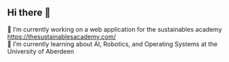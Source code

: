## Hi there 👋

🔭 I’m currently working on a web application for the sustainables academy https://thesustainablesacademy.com/ \
🌱 I’m currently learning about AI, Robotics, and Operating Systems at the University of Aberdeen


